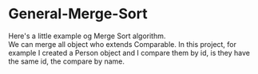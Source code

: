 # General-Merge-Sort
Here's a little example og Merge Sort algorithm.\
We can merge all object who extends Comparable. In this project, for example I created a Person object and I compare them by id, is they have the same id, the compare by name.
